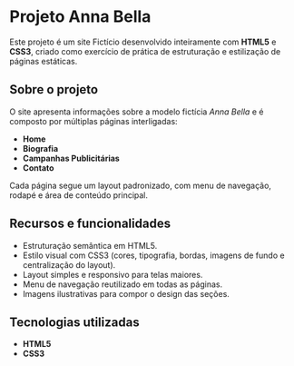 # Projeto Anna Bella 
Este projeto é um site Fictício desenvolvido inteiramente com **HTML5** e **CSS3**, criado como exercício de prática de estruturação e estilização de páginas estáticas.
## Sobre o projeto
O site apresenta informações sobre a modelo fictícia *Anna Bella* e é composto por múltiplas páginas interligadas:
- **Home**
- **Biografia**
- **Campanhas Publicitárias**
- **Contato**

Cada página segue um layout padronizado, com menu de navegação, rodapé e área de conteúdo principal.

## Recursos e funcionalidades
- Estruturação semântica em HTML5.  
- Estilo visual com CSS3 (cores, tipografia, bordas, imagens de fundo e centralização do layout).  
- Layout simples e responsivo para telas maiores.  
- Menu de navegação reutilizado em todas as páginas.  
- Imagens ilustrativas para compor o design das seções.  

## Tecnologias utilizadas
- **HTML5**  
- **CSS3**


